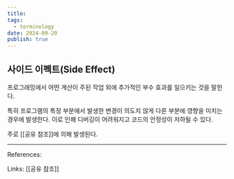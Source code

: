 ```yaml
---
title: 
tags:
  - terminology
date: 2024-09-20
publish: true
---
```

## 사이드 이펙트(Side Effect)
프로그래밍에서 어떤 계산이 주된 작업 외에 추가적인 부수 효과를 일으키는 것을 말한다.

특히 프로그램의 특정 부분에서 발생한 변경이 의도치 않게 다른 부분에 영향을 미치는 경우에 발생한다. 이로 인해 디버깅이 어려워지고 코드의 안정성이 저하될 수 있다.

주로 [[공유 참조]]에 의해 발생된다.

---
References: 

Links: [[공유 참조]]
